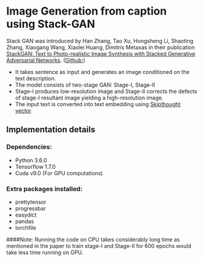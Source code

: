 # Image Generation from caption using Stack-GAN
Stack GAN was introduced by Han Zhang, Tao Xu, Hongsheng Li, Shaoting Zhang, Xiaogang Wang, Xiaolei Huang, Dimitris Metaxas in their publication [StackGAN: Text to Photo-realistic Image Synthesis with Stacked Generative Adversarial Networks](https://arxiv.org/pdf/1612.03242v1.pdf). 
([Github:](https://github.com/hanzhanggit/StackGAN))

* It takes sentence as input and generates an image conditioned on the text description.
* The model consists of two-stage GAN: Stage-I, Stage-II
* Stage-I produces low-resolution image and Stage-II corrects the defects of stage-I resultant image yielding a high-resolution image.
* The input text is converted into text embedding using [Skipthought vector](https://arxiv.org/abs/1506.06726)

## Implementation details

### Dependencies:
*	Python 3.6.0
*	Tensorflow 1.7.0
*	Cuda v9.0 (For GPU computations)


### Extra packages installed:
*	prettytensor
*	progressbar
*	easydict
*	pandas
*	torchfile

####Note: Running the code on CPU takes considerably long time as mentioned in the paper to train stage-I and Stage-II for 600 epochs would take less time running on GPU.
